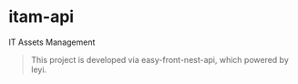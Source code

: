 # itam-api

IT Assets Management

> This project is developed via easy-front-nest-api, which powered by leyi.
